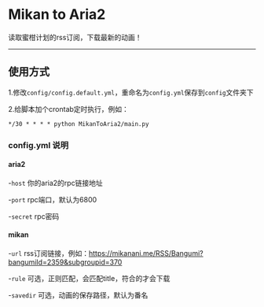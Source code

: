 # Mikan to Aria2
读取蜜柑计划的rss订阅，下载最新的动画！

---

## 使用方式

1.修改`config/config.default.yml`，重命名为`config.yml`保存到`config`文件夹下

2.给脚本加个crontab定时执行，例如：
```
*/30 * * * * python MikanToAria2/main.py
```

### config.yml 说明

#### aria2

-`host` 你的aria2的rpc链接地址

-`port` rpc端口，默认为6800

-`secret` rpc密码


#### mikan

-`url` rss订阅链接，例如：https://mikanani.me/RSS/Bangumi?bangumiId=2359&subgroupid=370

-`rule` 可选，正则匹配，会匹配title，符合的才会下载

-`savedir` 可选，动画的保存路径，默认为番名
